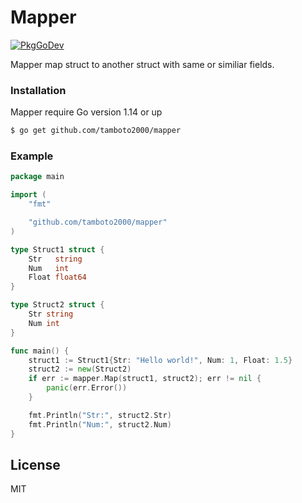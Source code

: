# Mapper

[![PkgGoDev](https://pkg.go.dev/badge/gihub.com/tamboto2000/mapper)](https://pkg.go.dev/gihub.com/tamboto2000/mapper)

Mapper map struct to another struct with same or similiar fields.

  

### Installation

Mapper require Go version 1.14 or up

```sh
$ go get github.com/tamboto2000/mapper
```

### Example

```go
package main

import (
	"fmt"

	"github.com/tamboto2000/mapper"
)

type Struct1 struct {
	Str   string
	Num   int
	Float float64
}

type Struct2 struct {
	Str string
	Num int
}

func main() {
	struct1 := Struct1{Str: "Hello world!", Num: 1, Float: 1.5}
	struct2 := new(Struct2)
	if err := mapper.Map(struct1, struct2); err != nil {
		panic(err.Error())
	}

	fmt.Println("Str:", struct2.Str)
	fmt.Println("Num:", struct2.Num)
}

```

License
----

MIT
